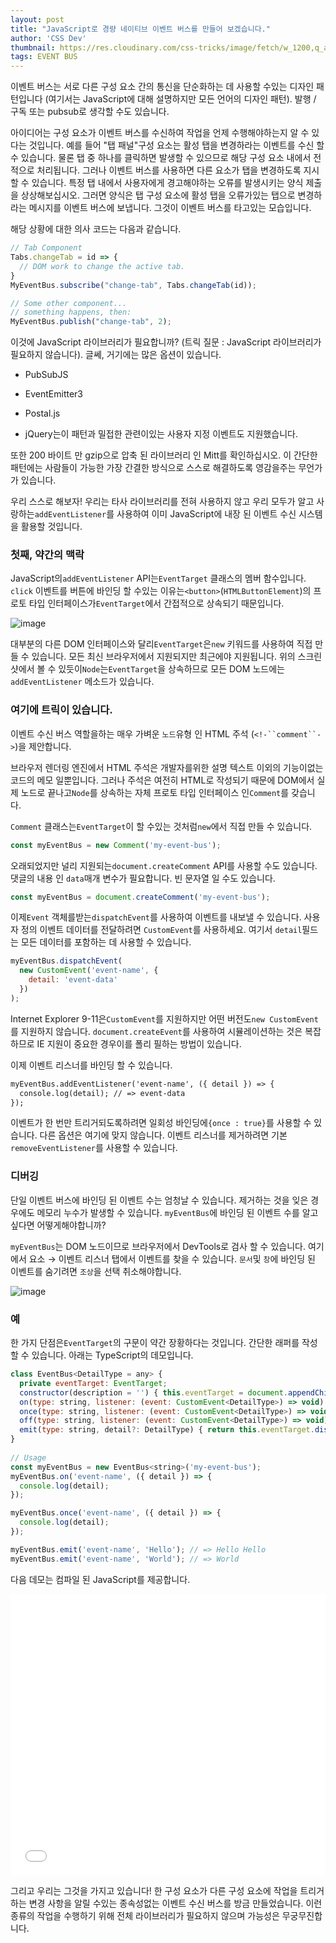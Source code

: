 ```yaml
---
layout: post
title: "JavaScript로 경량 네이티브 이벤트 버스를 만들어 보겠습니다."
author: 'CSS Dev'
thumbnail: https://res.cloudinary.com/css-tricks/image/fetch/w_1200,q_auto,f_auto/https://css-tricks.com/wp-content/uploads/2020/12/event-bus-js-vw.jpg
tags: EVENT BUS
---
```



이벤트 버스는 서로 다른 구성 요소 간의 통신을 단순화하는 데 사용할 수있는 디자인 패턴입니다 (여기서는 JavaScript에 대해 설명하지만 모든 언어의 디자인 패턴).
 발행 / 구독 또는 pubsub로 생각할 수도 있습니다.
 

아이디어는 구성 요소가 이벤트 버스를 수신하여 작업을 언제 수행해야하는지 알 수 있다는 것입니다.
 예를 들어 "탭 패널"구성 요소는 활성 탭을 변경하라는 이벤트를 수신 할 수 있습니다.
 물론 탭 중 하나를 클릭하면 발생할 수 있으므로 해당 구성 요소 내에서 전적으로 처리됩니다.
 그러나 이벤트 버스를 사용하면 다른 요소가 탭을 변경하도록 지시 할 수 있습니다.
 특정 탭 내에서 사용자에게 경고해야하는 오류를 발생시키는 양식 제출을 상상해보십시오. 그러면 양식은 탭 구성 요소에 활성 탭을 오류가있는 탭으로 변경하라는 메시지를 이벤트 버스에 보냅니다.
 그것이 이벤트 버스를 타고있는 모습입니다.
 

해당 상황에 대한 의사 코드는 다음과 같습니다.
 

```js
// Tab Component
Tabs.changeTab = id => {
  // DOM work to change the active tab.
}
MyEventBus.subscribe("change-tab", Tabs.changeTab(id));

// Some other component...
// something happens, then:
MyEventBus.publish("change-tab", 2);  
```

이것에 JavaScript 라이브러리가 필요합니까?
 (트릭 질문 : JavaScript 라이브러리가 필요하지 않습니다).
 글쎄, 거기에는 많은 옵션이 있습니다.
 

- PubSubJS
 
- EventEmitter3
 
- Postal.js
 
- jQuery는이 패턴과 밀접한 관련이있는 사용자 지정 이벤트도 지원했습니다.
 

또한 200 바이트 만 gzip으로 압축 된 라이브러리 인 Mitt를 확인하십시오.
 이 간단한 패턴에는 사람들이 가능한 가장 간결한 방식으로 스스로 해결하도록 영감을주는 무언가가 있습니다.
 

우리 스스로 해보자!
 우리는 타사 라이브러리를 전혀 사용하지 않고 우리 모두가 알고 사랑하는`addEventListener`를 사용하여 이미 JavaScript에 내장 된 이벤트 수신 시스템을 활용할 것입니다.
 

### 첫째, 약간의 맥락
 

JavaScript의`addEventListener` API는`EventTarget` 클래스의 멤버 함수입니다.
 `click` 이벤트를 버튼에 바인딩 할 수있는 이유는`<button>`(`HTMLButtonElement`)의 프로토 타입 인터페이스가`EventTarget`에서 간접적으로 상속되기 때문입니다.
 

![image](https://i0.wp.com/css-tricks.com/wp-content/uploads/2020/12/s_EEDF7EEC71CD55E8242F1743FD7AB20E1FEDAA582E464ED2795C01607BFBC94E_1606036602705_image.png?resize=527%2C138&ssl=1)

대부분의 다른 DOM 인터페이스와 달리`EventTarget`은`new` 키워드를 사용하여 직접 만들 수 있습니다.
 모든 최신 브라우저에서 지원되지만 최근에야 지원됩니다.
 위의 스크린 샷에서 볼 수 있듯이`Node`는`EventTarget`을 상속하므로 모든 DOM 노드에는`addEventListener` 메소드가 있습니다.
 

### 여기에 트릭이 있습니다.
 

이벤트 수신 버스 역할을하는 매우 가벼운 `노드`유형 인 HTML 주석 (`<!-``comment``->`)을 제안합니다.
 

브라우저 렌더링 엔진에서 HTML 주석은 개발자를위한 설명 텍스트 이외의 기능이없는 코드의 메모 일뿐입니다.
 그러나 주석은 여전히 HTML로 작성되기 때문에 DOM에서 실제 노드로 끝나고`Node`를 상속하는 자체 프로토 타입 인터페이스 인`Comment`를 갖습니다.
 

`Comment` 클래스는`EventTarget`이 할 수있는 것처럼`new`에서 직접 만들 수 있습니다.
 

```js
const myEventBus = new Comment('my-event-bus');
```

오래되었지만 널리 지원되는`document.createComment` API를 사용할 수도 있습니다.
 댓글의 내용 인 `data`매개 변수가 필요합니다.
 빈 문자열 일 수도 있습니다.
 

```js
const myEventBus = document.createComment('my-event-bus');
```

이제`Event` 객체를받는`dispatchEvent`를 사용하여 이벤트를 내보낼 수 있습니다.
 사용자 정의 이벤트 데이터를 전달하려면 `CustomEvent`를 사용하세요. 여기서 `detail`필드는 모든 데이터를 포함하는 데 사용할 수 있습니다.
 

```js
myEventBus.dispatchEvent(
  new CustomEvent('event-name', { 
    detail: 'event-data'
  })
);
```

Internet Explorer 9-11은`CustomEvent`를 지원하지만 어떤 버전도`new CustomEvent`를 지원하지 않습니다.
 `document.createEvent`를 사용하여 시뮬레이션하는 것은 복잡하므로 IE 지원이 중요한 경우이를 폴리 필하는 방법이 있습니다.
 

이제 이벤트 리스너를 바인딩 할 수 있습니다.
 

```html
myEventBus.addEventListener('event-name', ({ detail }) => {
  console.log(detail); // => event-data
});
```

이벤트가 한 번만 트리거되도록하려면 일회성 바인딩에`{once : true}`를 사용할 수 있습니다.
 다른 옵션은 여기에 맞지 않습니다.
 이벤트 리스너를 제거하려면 기본`removeEventListener`를 사용할 수 있습니다.
 

### 디버깅
 

단일 이벤트 버스에 바인딩 된 이벤트 수는 엄청날 수 있습니다.
 제거하는 것을 잊은 경우에도 메모리 누수가 발생할 수 있습니다.
 `myEventBus`에 바인딩 된 이벤트 수를 알고 싶다면 어떻게해야합니까?
 

`myEventBus`는 DOM 노드이므로 브라우저에서 DevTools로 검사 할 수 있습니다.
 여기에서 요소 → 이벤트 리스너 탭에서 이벤트를 찾을 수 있습니다.
 `문서`및 `창`에 바인딩 된 이벤트를 숨기려면 `조상`을 선택 취소해야합니다.
 

![image](https://i1.wp.com/css-tricks.com/wp-content/uploads/2020/12/s_EEDF7EEC71CD55E8242F1743FD7AB20E1FEDAA582E464ED2795C01607BFBC94E_1606037405793_image.png?resize=694%2C213&ssl=1)

### 예
 

한 가지 단점은`EventTarget`의 구문이 약간 장황하다는 것입니다.
 간단한 래퍼를 작성할 수 있습니다.
 아래는 TypeScript의 데모입니다.
 

```js
class EventBus<DetailType = any> {
  private eventTarget: EventTarget;
  constructor(description = '') { this.eventTarget = document.appendChild(document.createComment(description)); }
  on(type: string, listener: (event: CustomEvent<DetailType>) => void) { this.eventTarget.addEventListener(type, listener); }
  once(type: string, listener: (event: CustomEvent<DetailType>) => void) { this.eventTarget.addEventListener(type, listener, { once: true }); }
  off(type: string, listener: (event: CustomEvent<DetailType>) => void) { this.eventTarget.removeEventListener(type, listener); }
  emit(type: string, detail?: DetailType) { return this.eventTarget.dispatchEvent(new CustomEvent(type, { detail })); }
}
    
// Usage
const myEventBus = new EventBus<string>('my-event-bus');
myEventBus.on('event-name', ({ detail }) => {
  console.log(detail);
});

myEventBus.once('event-name', ({ detail }) => {
  console.log(detail);
});

myEventBus.emit('event-name', 'Hello'); // => Hello Hello
myEventBus.emit('event-name', 'World'); // => World
```

다음 데모는 컴파일 된 JavaScript를 제공합니다.
 

<div class="wp-block-cp-codepen-gutenberg-embed-block cp_embed_wrapper resizable" style="height: 450px;"><iframe id="cp_embed_OJRPJaN" src="//codepen.io/anon/embed/OJRPJaN?height=450&amp;theme-id=1&amp;slug-hash=OJRPJaN&amp;default-tab=js,result" height="450" scrolling="no" frameborder="0" allowfullscreen="" allowpaymentrequest="" name="CodePen Embed OJRPJaN" title="CodePen Embed OJRPJaN" class="cp_embed_iframe" style="width: 100%; overflow: hidden; height: 100%;">CodePen Embed Fallback</iframe><div class="win-size-grip" style="touch-action: none;"></div></div>

그리고 우리는 그것을 가지고 있습니다!
 한 구성 요소가 다른 구성 요소에 작업을 트리거하는 변경 사항을 알릴 수있는 종속성없는 이벤트 수신 버스를 방금 만들었습니다.
 이런 종류의 작업을 수행하기 위해 전체 라이브러리가 필요하지 않으며 가능성은 무궁무진합니다.
 